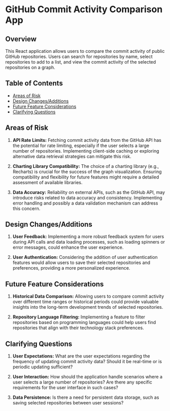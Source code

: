 # GitHub Commit Activity Comparison App

## Overview

This React application allows users to compare the commit activity of public GitHub repositories. Users can search for repositories by name, select repositories to add to a list, and view the commit activity of the selected repositories on a graph.

## Table of Contents

- [Areas of Risk](#areas-of-risk)
- [Design Changes/Additions](#design-changesadditions)
- [Future Feature Considerations](#future-feature-considerations)
- [Clarifying Questions](#clarifying-questions)

## Areas of Risk

1. **API Rate Limits:**
   Fetching commit activity data from the GitHub API has the potential for rate limiting, especially if the user selects a large number of repositories. Implementing client-side caching or exploring alternative data retrieval strategies can mitigate this risk.

2. **Charting Library Compatibility:**
   The choice of a charting library (e.g., Recharts) is crucial for the success of the graph visualization. Ensuring compatibility and flexibility for future features might require a detailed assessment of available libraries.

3. **Data Accuracy:**
   Reliability on external APIs, such as the GitHub API, may introduce risks related to data accuracy and consistency. Implementing error handling and possibly a data validation mechanism can address this concern.

## Design Changes/Additions

1. **User Feedback:**
   Implementing a more robust feedback system for users during API calls and data loading processes, such as loading spinners or error messages, could enhance the user experience.

2. **User Authentication:**
   Considering the addition of user authentication features would allow users to save their selected repositories and preferences, providing a more personalized experience.

## Future Feature Considerations

1. **Historical Data Comparison:**
   Allowing users to compare commit activity over different time ranges or historical periods could provide valuable insights into the long-term development trends of selected repositories.

2. **Repository Language Filtering:**
   Implementing a feature to filter repositories based on programming languages could help users find repositories that align with their technology stack preferences.

## Clarifying Questions

1. **User Expectations:**
   What are the user expectations regarding the frequency of updating commit activity data? Should it be real-time or is periodic updating sufficient?

2. **User Interaction:**
   How should the application handle scenarios where a user selects a large number of repositories? Are there any specific requirements for the user interface in such cases?

3. **Data Persistence:**
   Is there a need for persistent data storage, such as saving selected repositories between user sessions?

